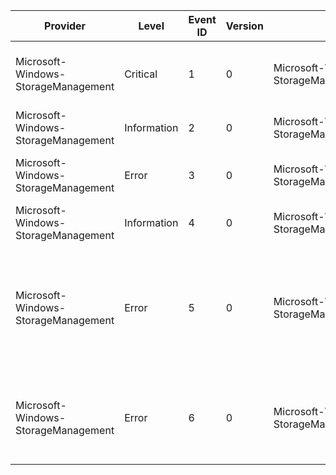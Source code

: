 Provider                             |  Level        |  Event ID  |  Version  |  Channel                                          |  Task  |  Opcode  |  Keyword    |  Message
-------------------------------------|---------------|------------|-----------|---------------------------------------------------|--------|----------|-------------|--------------------------------------------------------------------------------------------------------------------------------------------
Microsoft-Windows-StorageManagement  |  Critical     |  1         |  0        |  Microsoft-Windows-StorageManagement/Operational  |        |          |             |  The Windows Storage Provider host service failed to start.  Error Code: {ErrorCode}
Microsoft-Windows-StorageManagement  |  Information  |  2         |  0        |  Microsoft-Windows-StorageManagement/Debug        |        |          |  EnterExit  |  {Message}{FileName}({LineNumber})
Microsoft-Windows-StorageManagement  |  Error        |  3         |  0        |  Microsoft-Windows-StorageManagement/Debug        |        |          |             |  {Message} {ErrorCode}{FileName}({LineNumber})
Microsoft-Windows-StorageManagement  |  Information  |  4         |  0        |  Microsoft-Windows-StorageManagement/Debug        |        |          |             |  {Message}{FileName}({LineNumber})
Microsoft-Windows-StorageManagement  |  Error        |  5         |  0        |  Microsoft-Windows-StorageManagement/Operational  |        |          |             |  An error has occurred during method execution.Class:		{ClassName}Method:		{MethodName}Error Code:	{ErrorCode}Error Message:{MessageString}
Microsoft-Windows-StorageManagement  |  Error        |  6         |  0        |  Microsoft-Windows-StorageManagement/Operational  |        |          |             |  An error has occurred during method execution.Class:		{ClassName}Method:		{MethodName}Error Code:	{ErrorCode}